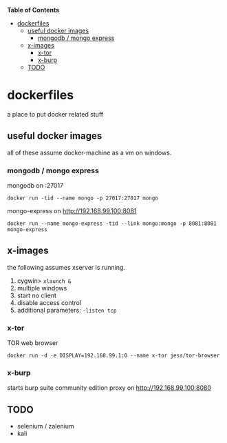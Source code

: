 <!-- START doctoc generated TOC please keep comment here to allow auto update -->
<!-- DON'T EDIT THIS SECTION, INSTEAD RE-RUN doctoc TO UPDATE -->
**Table of Contents**

- [dockerfiles](#dockerfiles)
  - [useful docker images](#useful-docker-images)
    - [mongodb / mongo express](#mongodb--mongo-express)
  - [x-images](#x-images)
    - [x-tor](#x-tor)
    - [x-burp](#x-burp)
  - [TODO](#todo)

<!-- END doctoc generated TOC please keep comment here to allow auto update -->

# dockerfiles
a place to put docker related stuff

## useful docker images
all of these assume docker-machine as a vm on windows.

### mongodb / mongo express
mongodb on :27017

`docker run -tid --name mongo -p 27017:27017 mongo`

mongo-express on http://192.168.99.100:8081

`docker run --name mongo-express -tid --link mongo:mongo -p 8081:8081 mongo-express`

## x-images
the following assumes xserver is running.

 1. cygwin> `xlaunch &`
 2. multiple windows
 3. start no client
 4. disable access control
 2. additional parameters: `-listen tcp`

### x-tor
TOR web browser

`docker run -d -e DISPLAY=192.168.99.1:0 --name x-tor jess/tor-browser`

### x-burp
starts burp suite community edition proxy on http://192.168.99.100:8080

## TODO
- selenium / zalenium
- kali
